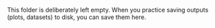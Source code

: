 This folder is deliberately left empty. When you practice saving outputs (plots, datasets) to disk, you can save them here.